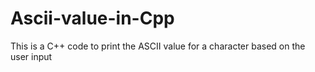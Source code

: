 # Ascii-value-in-Cpp
This is a C++ code to print the ASCII value for a character based on the user input
